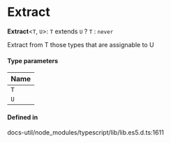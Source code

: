 # Extract

 **Extract**<`T`, `U`\>: `T` extends `U` ? `T` : `never`

Extract from T those types that are assignable to U

#### Type parameters

| Name |
| :------ |
| `T` | `object` |
| `U` | `object` |

#### Defined in

docs-util/node_modules/typescript/lib/lib.es5.d.ts:1611

